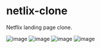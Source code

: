 # netlix-clone
Netflix landing page clone.

![image](https://user-images.githubusercontent.com/80367899/208171152-32d90881-e1df-47a1-9df2-f748b4e627e2.png)
![image](https://user-images.githubusercontent.com/80367899/208171212-ebc1789a-8fca-4320-8e43-31b4898485d6.png)
![image](https://user-images.githubusercontent.com/80367899/208171247-284ff1e0-1792-4aaa-a081-f7b93f4f5a4b.png)
![image](https://user-images.githubusercontent.com/80367899/208171331-17235d4a-e914-4544-98bb-e7748ad795f6.png)
